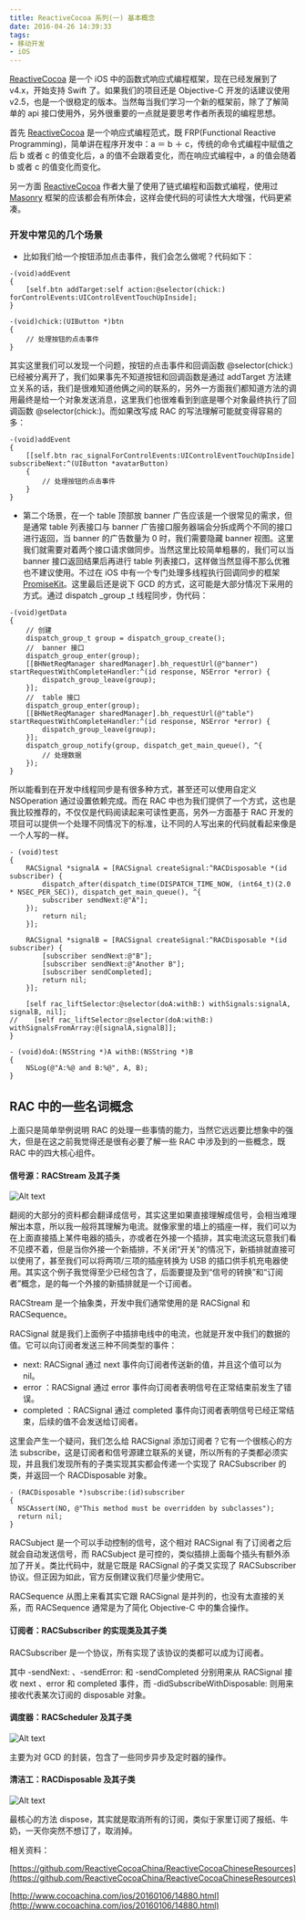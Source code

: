 ```yaml
---
title: ReactiveCocoa 系列(一) 基本概念
date: 2016-04-26 14:39:33
tags:
- 移动开发
- iOS
---
```


[ReactiveCocoa](https://github.com/ReactiveCocoa/ReactiveCocoa) 是一个 iOS 中的函数式响应式编程框架，现在已经发展到了 v4.x，开始支持 Swift 了。如果我们的项目还是 Objective-C 开发的话建议使用 v2.5，也是一个很稳定的版本。当然每当我们学习一个新的框架前，除了了解简单的 api 接口使用外，另外很重要的一点就是要思考作者所表现的编程思想。

首先 [ReactiveCocoa](https://github.com/ReactiveCocoa/ReactiveCocoa) 是一个响应式编程范式，既 FRP(Functional Reactive Programming)，简单讲在程序开发中：a ＝ b ＋ c，传统的命令式编程中赋值之后 b 或者 c 的值变化后，a 的值不会跟着变化，而在响应式编程中，a 的值会随着 b 或者 c 的值变化而变化。

另一方面 [ReactiveCocoa](https://github.com/ReactiveCocoa/ReactiveCocoa) 作者大量了使用了链式编程和函数式编程，使用过 [Masonry](https://github.com/SnapKit/Masonry) 框架的应该都会有所体会，这样会使代码的可读性大大增强，代码更紧凑。

<!-- more -->

### 开发中常见的几个场景

* 比如我们给一个按钮添加点击事件，我们会怎么做呢？代码如下：

``` objc
-(void)addEvent
{
	[self.btn addTarget:self action:@selector(chick:) forControlEvents:UIControlEventTouchUpInside];
}

-(void)chick:(UIButton *)btn
{
	// 处理按钮的点击事件
}
```

其实这里我们可以发现一个问题，按钮的点击事件和回调函数 @selector(chick:) 已经被分离开了，我们如果事先不知道按钮和回调函数是通过 addTarget 方法建立关系的话，我们是很难知道他俩之间的联系的，另外一方面我们都知道方法的调用最终是给一个对象发送消息，这里我们也很难看到到底是哪个对象最终执行了回调函数 @selector(chick:)。而如果改写成 RAC 的写法理解可能就变得容易的多：

``` objc
-(void)addEvent
{
	[[self.btn rac_signalForControlEvents:UIControlEventTouchUpInside] subscribeNext:^(UIButton *avatarButton) 
	{
		// 处理按钮的点击事件
	}
}
```

* 第二个场景，在一个 table 顶部放 banner 广告应该是一个很常见的需求，但是通常 table 列表接口与 banner 广告接口服务器端会分拆成两个不同的接口进行返回，当 banner 的广告数量为 0 时，我们需要隐藏 banner 视图。这里我们就需要对着两个接口请求做同步。当然这里比较简单粗暴的，我们可以当 banner 接口返回结果后再进行 table 列表接口，这样做当然显得不那么优雅也不建议使用。不过在 iOS 中有一个专门处理多线程执行回调同步的框架 [PromiseKit](https://github.com/mxcl/PromiseKit)。这里最后还是说下 GCD 的方式，这可能是大部分情况下采用的方式。通过 dispatch _group _t 线程同步，伪代码：

``` objc
-(void)getData
{
	// 创建
	dispatch_group_t group = dispatch_group_create();
	//  banner 接口
	dispatch_group_enter(group);
	[[BHNetReqManager sharedManager].bh_requestUrl(@"banner") startRequestWithCompleteHandler:^(id response, NSError *error) {
		dispatch_group_leave(group);
	}];
	//  table 接口
	dispatch_group_enter(group);
	[[BHNetReqManager sharedManager].bh_requestUrl(@"table") startRequestWithCompleteHandler:^(id response, NSError *error) {
		dispatch_group_leave(group);
	}];
	dispatch_group_notify(group, dispatch_get_main_queue(), ^{
        // 处理数据
    });
}
```

所以能看到在开发中线程同步是有很多种方式，甚至还可以使用自定义 NSOperation 通过设置依赖完成。而在 RAC 中也为我们提供了一个方式，这也是我比较推荐的，不仅仅是代码阅读起来可读性更高，另外一方面基于 RAC 开发的项目可以提供一个处理不同情况下的标准，让不同的人写出来的代码就看起来像是一个人写的一样。

``` objc
- (void)test
{
    RACSignal *signalA = [RACSignal createSignal:^RACDisposable *(id subscriber) {
        dispatch_after(dispatch_time(DISPATCH_TIME_NOW, (int64_t)(2.0 * NSEC_PER_SEC)), dispatch_get_main_queue(), ^{
        subscriber sendNext:@"A"];
    });
        return nil;
    }];
    
    RACSignal *signalB = [RACSignal createSignal:^RACDisposable *(id subscriber) {
        [subscriber sendNext:@"B"];
        [subscriber sendNext:@"Another B"];
        [subscriber sendCompleted];
        return nil;
    }];
    
    [self rac_liftSelector:@selector(doA:withB:) withSignals:signalA, signalB, nil];
//    [self rac_liftSelector:@selector(doA:withB:) withSignalsFromArray:@[signalA,signalB]];
}

- (void)doA:(NSString *)A withB:(NSString *)B
{
    NSLog(@"A:%@ and B:%@", A, B);
}
```

## RAC 中的一些名词概念

上面只是简单举例说明 RAC 的处理一些事情的能力，当然它远远要比想象中的强大，但是在这之前我觉得还是很有必要了解一些 RAC 中涉及到的一些概念，既 RAC 中的四大核心组件。

#### 信号源：RACStream 及其子类

![Alt text](/assets/blogImg/rac_1.png)

翻阅的大部分的资料都会翻译成信号，其实这里如果直接理解成信号，会相当难理解出本意，所以我一般将其理解为电流。就像家里的墙上的插座一样，我们可以为在上面直接插上某件电器的插头，亦或者在外接一个插排，其实电流这玩意我们看不见摸不着，但是当你外接一个新插排，不关闭“开关”的情况下，新插排就直接可以使用了，甚至我们可以将两项/三项的插座转换为 USB 的插口供手机充电器使用。其实这个例子我觉得至少已经包含了，后面要提及到“信号的转换”和“订阅者”概念，是的每一个外接的新插排就是一个订阅者。

RACStream 是一个抽象类，开发中我们通常使用的是 RACSignal 和 RACSequence。

RACSignal 就是我们上面例子中插排电线中的电流，也就是开发中我们的数据的值。它可以向订阅者发送三种不同类型的事件：

* next: RACSignal 通过 next 事件向订阅者传送新的值，并且这个值可以为 nil。 
* error ：RACSignal 通过 error 事件向订阅者表明信号在正常结束前发生了错误。
* completed ：RACSignal 通过 completed 事件向订阅者表明信号已经正常结束，后续的值不会发送给订阅者。

这里会产生一个疑问，我们怎么给 RACSignal 添加订阅者？它有一个很核心的方法 subscribe，这是订阅者和信号源建立联系的关键，所以所有的子类都必须实现，并且我们发现所有的子类实现其实都会传递一个实现了 RACSubscriber 的类，并返回一个 RACDisposable 对象。

``` objc
- (RACDisposable *)subscribe:(id)subscriber 
{
  NSCAssert(NO, @"This method must be overridden by subclasses");
  return nil;
}
```

RACSubject 是一个可以手动控制的信号，这个相对 RACSignal 有了订阅者之后就会自动发送信号，而 RACSubject 是可控的，类似插排上面每个插头有额外添加了开关。类比代码中，就是它既是 RACSignal 的子类又实现了 RACSubscriber 协议。但正因为如此，官方反倒建议我们尽量少使用它。

RACSequence 从图上来看其实它跟 RACSignal 是并列的，也没有太直接的关系，而 RACSequence 通常是为了简化 Objective-C 中的集合操作。

#### 订阅者：RACSubscriber 的实现类及其子类

RACSubscriber 是一个协议，所有实现了该协议的类都可以成为订阅者。

其中 -sendNext: 、-sendError: 和 -sendCompleted 分别用来从 RACSignal 接收 next 、error 和 completed 事件，而 -didSubscribeWithDisposable: 则用来接收代表某次订阅的 disposable 对象。

#### 调度器：RACScheduler 及其子类

![Alt text](/assets/blogImg/rac_3.png)

主要为对 GCD 的封装，包含了一些同步异步及定时器的操作。

#### 清洁工：RACDisposable 及其子类

![Alt text](/assets/blogImg/rac_2.png)

最核心的方法 dispose，其实就是取消所有的订阅，类似于家里订阅了报纸、牛奶，一天你突然不想订了，取消掉。

相关资料：

[https://github.com/ReactiveCocoaChina/ReactiveCocoaChineseResources](https://github.com/ReactiveCocoaChina/ReactiveCocoaChineseResources)

[http://www.cocoachina.com/ios/20160106/14880.html](http://www.cocoachina.com/ios/20160106/14880.html)







